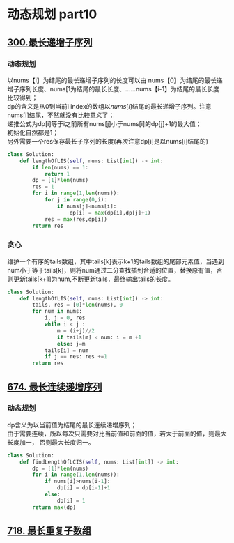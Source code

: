 # 动态规划 part10

## [300.最长递增子序列](https://leetcode.cn/problems/longest-increasing-subsequence/description/)

### 动态规划
以nums【i】为结尾的最长递增子序列的长度可以由 nums【0】为结尾的最长递增子序列长度、nums[1为结尾的最长长度、……nums【i-1】为结尾的最长长度 比较得到；  
dp的含义是从0到当前i index的数组以$nums[i]$结尾的最长递增子序列。注意nums[i]结尾，不然就没有比较意义了；  
递推公式为dp[i]等于i之前所有nums[j]小于nums[i]的dp[j]+1的最大值；  
初始化自然都是1；  
另外需要一个res保存最长子序列的长度(再次注意dp[i]是以nums[i]结尾的)

```python
class Solution:
    def lengthOfLIS(self, nums: List[int]) -> int:
        if len(nums) == 1:
            return 1
        dp = [1]*len(nums)
        res = 1
        for i in range(1,len(nums)):
            for j in range(0,i):
                if nums[j]<nums[i]:
                    dp[i] = max(dp[i],dp[j]+1)
            res = max(res,dp[i])
        return res
```

### 贪心
维护一个有序的tails数组，其中tails[k]表示k+1的tails数组的尾部元素值，当遇到num小于等于tails[k]，则将num通过二分查找插到合适的位置，替换原有值，否则更新tails[k+1]为num,不断更新tails，最终输出tails的长度。

```python
class Solution:
    def lengthOfLIS(self, nums: List[int]) -> int:
        tails, res = [0]*len(nums), 0
        for num in nums:
            i, j = 0, res
            while i < j :
                m = (i+j)//2
                if tails[m] < num: i = m +1
                else: j=m
            tails[i] = num
            if j == res: res +=1
        return res
```

## [674. 最长连续递增序列](https://leetcode.cn/problems/longest-continuous-increasing-subsequence/)

### 动态规划
dp含义为以当前值为结尾的最长连续递增序列；  
由于需要连续，所以每次只需要对比当前值和前面的值，若大于前面的值，则最大长度加一， 否则最大长度归一。

```python
class Solution:
    def findLengthOfLCIS(self, nums: List[int]) -> int:
        dp = [1]*len(nums)
        for i in range(1,len(nums)):
            if nums[i]>nums[i-1]:
                dp[i] = dp[i-1]+1
            else:
                dp[i] = 1
        return max(dp)
```

## [718. 最长重复子数组](https://leetcode.cn/problems/maximum-length-of-repeated-subarray/)
